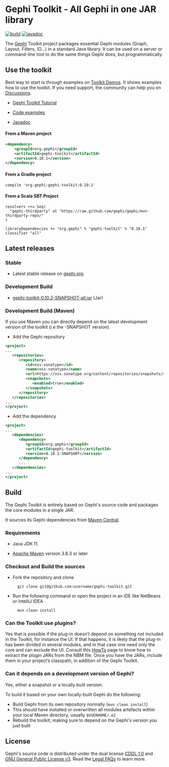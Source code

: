 # Gephi Toolkit - All Gephi in one JAR library
[![build](https://github.com/gephi/gephi-toolkit/actions/workflows/ci.yml/badge.svg)](https://github.com/gephi/gephi-toolkit/actions/workflows/ci.yml)
[![javadoc](https://javadoc.io/badge2/org.gephi/gephi-toolkit/javadoc.svg)](https://javadoc.io/doc/org.gephi/gephi-toolkit)

The [Gephi](http://gephi.org) Toolkit project packages essential Gephi modules (Graph, Layout, Filters, IO…) in a standard Java library. It can be used on a server or command-line tool to do the same things Gephi does, but programmatically.

## Use the toolkit

Best way to start is through examples on [Toolkit Demos](https://github.com/gephi/gephi-toolkit). It shows examples how to use the toolkit. If you need support, the community can help you on [Discussions](https://github.com/gephi/gephi-toolkit/discussions/categories/q-a).

- [Gephi Toolkit Tutorial](http://www.slideshare.net/gephi/gephi-toolkit-tutorialtoolkit)

- [Code examples](https://github.com/gephi/gephi-toolkit-demos)

- [Javadoc](https://www.javadoc.io/doc/org.gephi/gephi-toolkit/latest/index.html)

#### From a Maven project

```xml
<dependency>
    <groupId>org.gephi</groupId>
    <artifactId>gephi-toolkit</artifactId>
    <version>0.10.1</version>
</dependency>
```

#### From a Gradle project

```
compile 'org.gephi:gephi-toolkit:0.10.1'
```

#### From a Scala SBT Project

```
resolvers ++= Seq(
  "gephi-thirdparty" at "https://raw.github.com/gephi/gephi/mvn-thirdparty-repo/"
)

libraryDependencies += "org.gephi" % "gephi-toolkit" % "0.10.1" classifier "all"
```

## Latest releases

### Stable

- Latest stable release on [gephi.org](http://gephi.org/toolkit).

### Development Build

- [gephi-toolkit-0.10.2-SNAPSHOT-all.jar](https://oss.sonatype.org/service/local/artifact/maven/content?r=snapshots&g=org.gephi&a=gephi-toolkit&v=0.10-2-SNAPSHOT&c=all) (Jar)

### Development Build (Maven)

If you use Maven you can directly depend on the latest development version of the toolkit (i.e the -SNAPSHOT version).

- Add the Gephi repository

```xml
<project>
...
   <repositories>
      <repository>
         <id>oss-sonatype</id>
         <name>oss-sonatype</name>
         <url>https://oss.sonatype.org/content/repositories/snapshots/</url>
         <snapshots>
            <enabled>true</enabled>
         </snapshots>
      </repository>
   </repositories>
...
</project>
```

- Add the dependency

```xml
<project>
...
   <dependencies>
      <dependency>
         <groupId>org.gephi</groupId>
         <artifactId>gephi-toolkit</artifactId>
         <version>0.10.2-SNAPSHOT</version>
      </dependency>
      ...
   </dependencies>
...
</project>
```

## Build

The Gephi Toolkit is entirely based on Gephi's source code and packages the core modules in a single JAR. 

It sources its Gephi dependencies from [Maven Central](https://central.sonatype.com/namespace/org.gephi).

### Requirements

- Java JDK 11.

- [Apache Maven](http://maven.apache.org/) version 3.6.3 or later

### Checkout and Build the sources

- Fork the repository and clone

        git clone git@github.com:username/gephi-toolkit.git

- Run the following command or open the project in an IDE like NetBeans or IntelliJ IDEA

        mvn clean install

### Can the Toolkit use plugins?

Yes that is possible if the plug-in doesn’t depend on something not included in the Toolkit, for instance the UI. If that happens, it is likely that the plug-in has been divided in several modules, and in that case one need only the core and can exclude the UI.
Consult this [HowTo](https://github.com/gephi/gephi/wiki/How-to-use-plug-ins-with-the-Toolkit) page to know how to extract the plugin JARs from the NBM file. Once you have the JARs, include them in your project’s classpath, in addition of the Gephi Toolkit.

### Can it depends on a development version of Gephi?

Yes, either a snapshot or a locally built version.

To build it based on your own locally-built Gephi do the following:

- Build Gephi from its own repository normally (`mvn clean install`)
- This should have installed or overwritten all modules artefacts within your local Maven directory, usually `$USERHOME/.m2`
- Rebuild the toolkit, making sure to depend on the Gephi's version you just built

## License

Gephi's source code is distributed under the dual license [CDDL 1.0](http://www.opensource.org/licenses/CDDL-1.0) and [GNU General Public License v3](http://www.gnu.org/licenses/gpl.html). Read the [Legal FAQs](https://gephi.org/legal/faq/)  to learn more.
